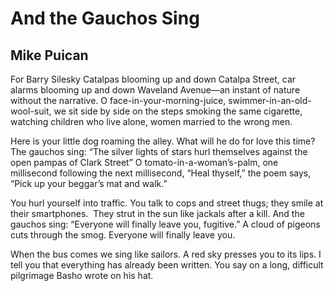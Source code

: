 # And the Gauchos Sing
## Mike Puican
For Barry Silesky
Catalpas blooming up and down Catalpa Street, car alarms blooming
up and down Waveland Avenue—an instant of nature without the narrative.
O face-in-your-morning-juice, swimmer-in-an-old-wool-suit,
we sit side by side on the steps smoking the same cigarette,
watching children who live alone, women married to the wrong men.

Here is your little dog roaming the alley. What will he do for love this time?
The gauchos sing: “The silver lights of stars hurl themselves
against the open pampas of Clark Street” O tomato-in-a-woman’s-palm,
one millisecond following the next millisecond, “Heal thyself,”
the poem says, “Pick up your beggar’s mat and walk.”

You hurl yourself into traffic. You talk to cops and street thugs;
they smile at their smartphones.  They strut in the sun like jackals
after a kill. And the gauchos sing: “Everyone will finally leave you,
fugitive.”
A cloud of pigeons cuts through the smog. Everyone will finally leave you.

When the bus comes we sing like sailors. A red sky presses you to its lips.
I tell you that everything has already been written. You say
on a long, difficult pilgrimage Basho wrote on his hat.